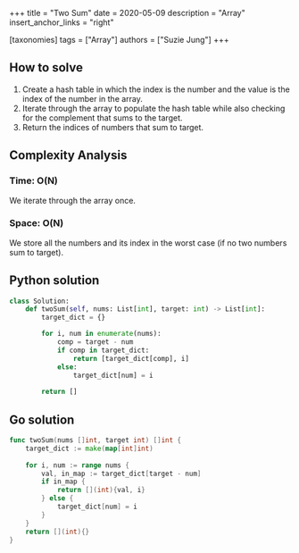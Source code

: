 +++
title = "Two Sum"
date = 2020-05-09
description = "Array"
insert_anchor_links = "right"

[taxonomies]
tags = ["Array"]
authors = ["Suzie Jung"]
+++

## How to solve

1. Create a hash table in which the index is the number and the value is the index of the number in the array.
2. Iterate through the array to populate the hash table while also checking for the complement that sums to the target.
3. Return the indices of numbers that sum to target.

## Complexity Analysis

### Time: O(N)

We iterate through the array once. 

### Space: O(N)

We store all the numbers and its index in the worst case (if no two numbers sum to target).

## Python solution

```python
class Solution:
    def twoSum(self, nums: List[int], target: int) -> List[int]:
        target_dict = {}

        for i, num in enumerate(nums):
            comp = target - num 
            if comp in target_dict: 
                return [target_dict[comp], i]
            else:
                target_dict[num] = i 
        
        return []
```

## Go solution
```go
func twoSum(nums []int, target int) []int {
    target_dict := make(map[int]int)
    
    for i, num := range nums {
        val, in_map := target_dict[target - num]
        if in_map {
            return [](int){val, i}
        } else {
            target_dict[num] = i
        }
    }
    return [](int){}
}
```